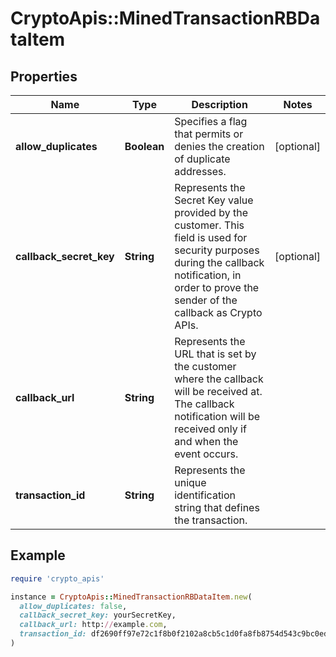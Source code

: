# CryptoApis::MinedTransactionRBDataItem

## Properties

| Name | Type | Description | Notes |
| ---- | ---- | ----------- | ----- |
| **allow_duplicates** | **Boolean** | Specifies a flag that permits or denies the creation of duplicate addresses. | [optional] |
| **callback_secret_key** | **String** | Represents the Secret Key value provided by the customer. This field is used for security purposes during the callback notification, in order to prove the sender of the callback as Crypto APIs. | [optional] |
| **callback_url** | **String** | Represents the URL that is set by the customer where the callback will be received at. The callback notification will be received only if and when the event occurs. |  |
| **transaction_id** | **String** | Represents the unique identification string that defines the transaction. |  |

## Example

```ruby
require 'crypto_apis'

instance = CryptoApis::MinedTransactionRBDataItem.new(
  allow_duplicates: false,
  callback_secret_key: yourSecretKey,
  callback_url: http://example.com,
  transaction_id: df2690ff97e72c1f8b0f2102a8cb5c1d0fa8fb8754d543c9bc0edc4d4bc34bfc
)
```

